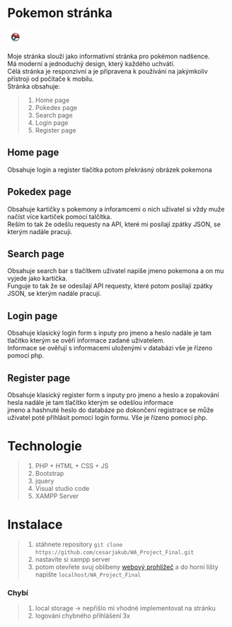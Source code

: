 # **Pokemon stránka** 
![pokemonimg](src/img/smallicon.png)

Moje stránka slouží jako informativní stránka pro pokémon nadšence.<br/>
Má moderní a jednoduchý design, který každého uchvátí.<br/>
Célá stránka je responzivní a je připravena k používání na jakýmkoliv přístroji od počítače k mobilu.<br/>
Stránka obsahuje: 
>1. Home page
>2. Pokedex page
>3. Search page
>4. Login page
>5. Register page

## **Home page**
Obsahuje login a register tlačítka potom překrásný obrázek pokemona 

## **Pokedex page**
Obsahuje kartičky s pokemony a inforamcemi o nich uživatel si vždy muže načíst více kartiček pomocí talčítka.<br/>
Reším to tak že odešlu requesty na API, které mi posílají zpátky JSON, se kterým nadále pracuji.

## **Search page**
Obsahuje search bar s tlačítkem uživatel napíše jmeno pokemona a on mu vyjede jako kartička.<br/>
Funguje to tak že se odesílají API requesty, které potom posílají zpátky JSON, se kterým nadále pracuji.

## **Login page**
Obsahuje klasický login form s inputy pro jmeno a heslo nadále je tam tlačítko kterým se ověří informace zadané uživatelem.<br/>
Informace se ověřují s informacemi uloženými v databázi vše je řízeno pomocí php.

## **Register page**
Obsahuje klasický register form s inputy pro jmeno a heslo a zopakování hesla nadále je tam tlačítko kterým se odešlou informace<br/> 
jmeno a hashnuté heslo do databáze po dokončení registrace se může uživatel poté přihlásit pomocí login formu. Vše je řízeno pomocí php.

# **Technologie**
>1. PHP + HTML + CSS + JS 
>2. Bootstrap
>3. jquery
>4. Visual studio code
>5. XAMPP Server

# **Instalace**
>1. stáhnete repository `git clone https://github.com/cesarjakub/WA_Project_Final.git`
>2. nastavíte si xampp server
>3. potom otevřete svuj oblíbeny [webový prohlížeč](https://www.google.cz/) a do horní lišty napište `localhost/WA_Project_Final`

### **Chybí**
>1. local storage -> nepřišlo mi vhodné implementovat na stránku
>2. logování chybného přihlášení 3x
